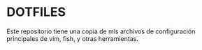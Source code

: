 # DOTFILES

Este repositorio tiene una copia de mis archivos de configuración principales
de vim, fish, y otras herramientas.


